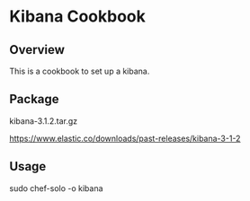 Kibana Cookbook
=================

Overview
------------
This is a cookbook to set up a kibana.

Package
----------
kibana-3.1.2.tar.gz

https://www.elastic.co/downloads/past-releases/kibana-3-1-2


Usage
-----
sudo chef-solo -o kibana
